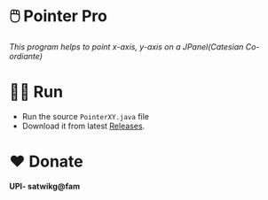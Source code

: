 # 🖱️ Pointer Pro
   *This program helps to point x-axis, y-axis on a JPanel(Catesian Co-ordiante)*

# 🏃‍♂️ Run
- Run the source `PointerXY.java` file
- Download it from latest [Releases](https://github.com/infenoid/pointer-pro/releases/").

# ❤️ Donate
**UPI- satwikg@fam**

